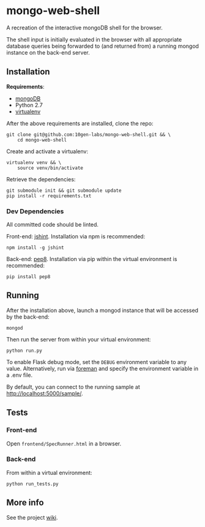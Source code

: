 mongo-web-shell
===============
A recreation of the interactive mongoDB shell for the browser.

The shell input is initially evaluated in the browser with all appropriate
database queries being forwarded to (and returned from) a running mongod
instance on the back-end server.

Installation
------------
__Requirements__:

* [mongoDB][mongoDB install]
* Python 2.7
* [virtualenv][]

After the above requirements are installed, clone the repo:

    git clone git@github.com:10gen-labs/mongo-web-shell.git && \
        cd mongo-web-shell

Create and activate a virtualenv:

    virtualenv venv && \
        source venv/bin/activate

Retrieve the dependencies:

    git submodule init && git submodule update
    pip install -r requirements.txt

### Dev Dependencies
All committed code should be linted.

Front-end: [jshint][]. Installation via npm is recommended:

    npm install -g jshint

Back-end: [pep8][]. Installation via pip within the virtual environment is
recommended:

    pip install pep8

Running
-------
After the installation above, launch a mongod instance that will be accessed by
the back-end:

    mongod

Then run the server from within your virtual environment:

    python run.py

To enable Flask debug mode, set the `DEBUG` environment variable to any value.
Alternatively, run via [foreman][] and specify the environment variable in a
.env file.

By default, you can connect to the running sample at
<http://localhost:5000/sample/>.

Tests
-----
### Front-end
Open `frontend/SpecRunner.html` in a browser.

### Back-end
From within a virtual environment:

    python run_tests.py

More info
---------
See the project [wiki][].

[foreman]: http://ddollar.github.io/foreman/
[jshint]: http://jshint.org/
[mongoDB install]: http://docs.mongodb.org/manual/installation/
[pep8]: https://github.com/jcrocholl/pep8
[virtualenv]: http://www.virtualenv.org/en/latest/
[wiki]: https://github.com/10gen-labs/mongo-web-shell/wiki

